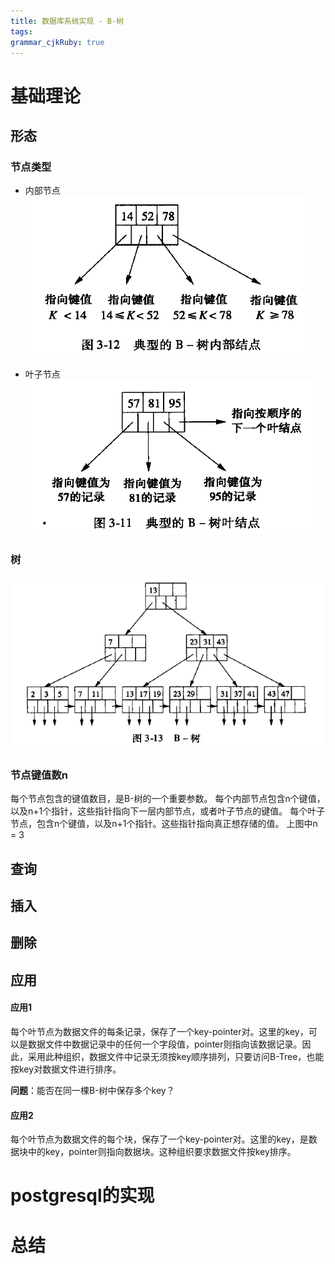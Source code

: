 ```yaml
---
title: 数据库系统实现 - B-树
tags: 
grammar_cjkRuby: true
---
```


# 基础理论
## 形态
### 节点类型
- 内部节点
![enter description here](./images/Screenshot_from_2022-08-31_15-48-00.png)

- 叶子节点
![enter description here](./images/Screenshot_from_2022-08-31_15-47-47.png)

### 树
![enter description here](./images/Screenshot_from_2022-08-31_15-48-08.png)

### 节点键值数n
每个节点包含的键值数目，是B-树的一个重要参数。
每个内部节点包含n个键值，以及n+1个指针，这些指针指向下一层内部节点，或者叶子节点的键值。
每个叶子节点，包含n个键值，以及n+1个指针。这些指针指向真正想存储的值。
上图中n = 3

## 查询 

## 插入

## 删除

## 应用
#### 应用1
每个叶节点为数据文件的每条记录，保存了一个key-pointer对。这里的key，可以是数据文件中数据记录中的任何一个字段值，pointer则指向该数据记录。因此，采用此种组织，数据文件中记录无须按key顺序排列，只要访问B-Tree，也能按key对数据文件进行排序。

**问题**：能否在同一棵B-树中保存多个key？

#### 应用2
每个叶节点为数据文件的每个块，保存了一个key-pointer对。这里的key，是数据块中的key，pointer则指向数据块。这种组织要求数据文件按key排序。


# postgresql的实现

# 总结

